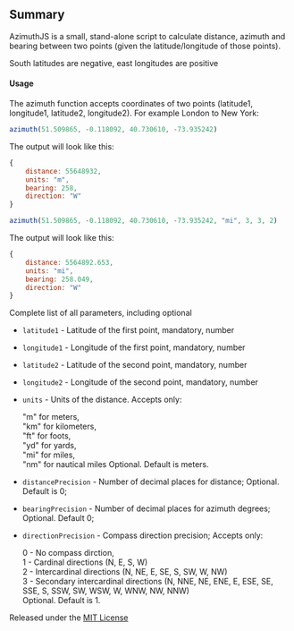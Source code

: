## Summary
AzimuthJS is a small, stand-alone script to calculate distance, azimuth and bearing between two points (given the latitude/longitude of those points).

South latitudes are negative, east longitudes are positive

#### Usage
The azimuth function accepts coordinates of two points (latitude1, longitude1, latitude2, longitude2). For example London to New York:

```javascript
azimuth(51.509865, -0.118092, 40.730610, -73.935242)
```

The output will look like this:
```javascript
{
    distance: 55648932,
    units: "m",
    bearing: 258,
    direction: "W"
}
```

```javascript
azimuth(51.509865, -0.118092, 40.730610, -73.935242, "mi", 3, 3, 2)
```

The output will look like this:
```javascript
{
    distance: 5564892.653,
    units: "mi",
    bearing: 258.049,
    direction: "W"
}
```


Complete list of all parameters, including optional

  * `latitude1`  - Latitude of the first point, mandatory, number
  * `longitude1` - Longitude of the first point, mandatory, number
  * `latitude2`  - Latitude of the second point, mandatory, number
  * `longitude2` - Longitude of the second point, mandatory, number
  * `units`      - Units of the distance. Accepts only:

    "m" for meters,  
    "km" for kilometers,  
    "ft" for foots,  
    "yd" for yards,  
    "mi" for miles,  
    "nm" for nautical miles 
    Optional. Default is meters.
  * `distancePrecision`  - Number of decimal places for distance; Optional. Default is 0; 
  * `bearingPrecision`   - Number of decimal places for azimuth degrees; Optional. Default 0;
  * `directionPrecision` - Compass direction precision; Accepts only:

    0 - No compass dirction,  
    1 - Cardinal directions (N, E, S, W)  
    2 - Intercardinal directions (N, NE, E, SE, S, SW, W, NW)  
    3 - Secondary intercardinal directions (N, NNE, NE, ENE, E, ESE, SE, SSE, S, SSW, SW, WSW, W, WNW, NW, NNW)  
    Optional. Default is 1.


Released under the [MIT License](http://www.opensource.org/licenses/mit-license.php)
